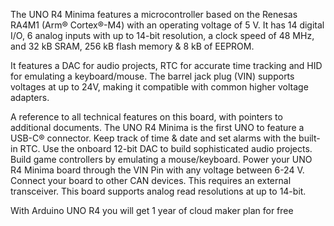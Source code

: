 <FeatureDescription>

The UNO R4 Minima features a microcontroller based on the Renesas RA4M1 (Arm® Cortex®-M4) with an operating voltage of 5 V. It has 14 digital I/O, 6 analog inputs with up to 14-bit resolution, a clock speed of 48 MHz, and 32 kB SRAM, 256 kB flash memory & 8 kB of EEPROM.

It features a DAC for audio projects, RTC for accurate time tracking and HID for emulating a keyboard/mouse. The barrel jack plug (VIN) supports voltages at up to 24V, making it compatible with common higher voltage adapters.

</FeatureDescription>

<FeatureList>

<Feature title="User Manual" image="uno-form-factor">
A reference to all technical features on this board, with pointers to additional documents.
<FeatureWrapper>
  <FeatureLink title="User Manual" url="/tutorials/uno-r4-minima/cheat-sheet"/>
</FeatureWrapper>
</Feature>

<Feature title="USB-C" image="usb">
The UNO R4 Minima is the first UNO to feature a USB-C® connector.
</Feature>

<Feature title="Real-Time Clock (RTC)" image="mcu">
Keep track of time & date and set alarms with the built-in RTC.
<FeatureWrapper>
  <FeatureLink title="Documentation" url="/tutorials/uno-r4-minima/rtc"/>
</FeatureWrapper>
</Feature>

<Feature title="Digital-to-Analog Converter (DAC)" image="mcu">
Use the onboard 12-bit DAC to build sophisticated audio projects.
<FeatureWrapper>
  <FeatureLink title="Documentation" url="/tutorials/uno-r4-minima/dac"/>
</FeatureWrapper>
</Feature>

<Feature title="Mouse/Keyboard Emulation (HID)" image="usb">
Build game controllers by emulating a mouse/keyboard.
<FeatureWrapper>
  <FeatureLink title="Documentation" url="/tutorials/uno-r4-minima/usb-hid"/>
</FeatureWrapper>
</Feature>

<Feature title="Power up to 24 V" image="power">
Power your UNO R4 Minima board through the VIN Pin with any voltage between 6-24 V.
</Feature>

<Feature title="CAN Bus" image="communication">
Connect your board to other CAN devices. This requires an external transceiver.
<FeatureWrapper>
  <FeatureLink title="Documentation" url="/tutorials/uno-r4-minima/can"/>
</FeatureWrapper>
</Feature>

<Feature title="ADC Resolution" image="pressure-sensor">
This board supports analog read resolutions at up to 14-bit.
<FeatureWrapper>
  <FeatureLink title="Documentation" url="/tutorials/uno-r4-minima/adc-resolution"/>
</FeatureWrapper>
</Feature>

<Feature title="3 month of Cloud Maker plan included" image="cloud">

With Arduino UNO R4 you will get 1 year of cloud maker plan for free

<FeatureWrapper>
<FeatureLink variant="primary" title="Register product" url="https://digital-store.arduino.cc/subscriptions/redeem"/>
</FeatureWrapper>
</Feature>

</FeatureList>
